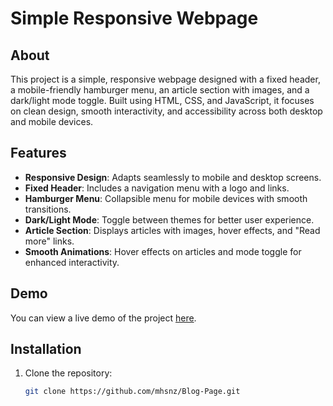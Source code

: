# Simple Responsive Webpage

## About
This project is a simple, responsive webpage designed with a fixed header, a mobile-friendly hamburger menu, an article section with images, and a dark/light mode toggle. Built using HTML, CSS, and JavaScript, it focuses on clean design, smooth interactivity, and accessibility across both desktop and mobile devices.

## Features
- **Responsive Design**: Adapts seamlessly to mobile and desktop screens.
- **Fixed Header**: Includes a navigation menu with a logo and links.
- **Hamburger Menu**: Collapsible menu for mobile devices with smooth transitions.
- **Dark/Light Mode**: Toggle between themes for better user experience.
- **Article Section**: Displays articles with images, hover effects, and "Read more" links.
- **Smooth Animations**: Hover effects on articles and mode toggle for enhanced interactivity.

## Demo
You can view a live demo of the project [here](https://mhsnz.github.io/Blog-Page/).

## Installation
1. Clone the repository:
   ```bash
   git clone https://github.com/mhsnz/Blog-Page.git
